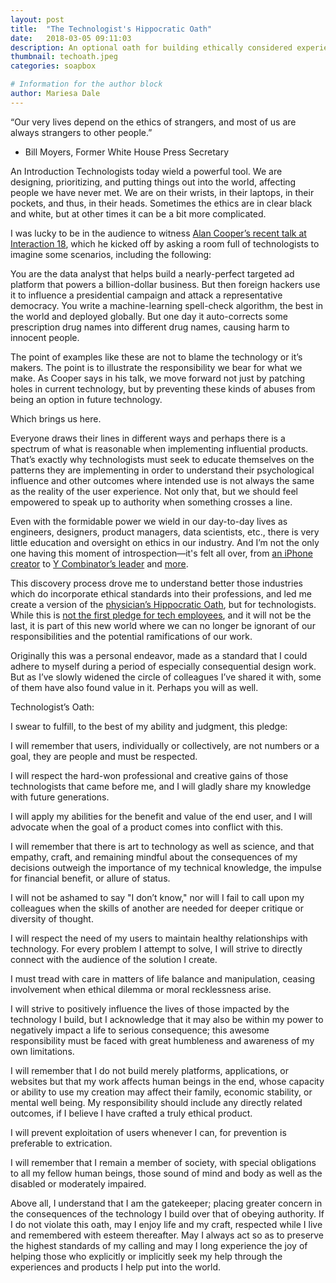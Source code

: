 ```yaml
---
layout: post
title:  "The Technologist's Hippocratic Oath"
date:   2018-03-05 09:11:03
description: An optional oath for building ethically considered experiences.
thumbnail: techoath.jpeg
categories: soapbox

# Information for the author block
author: Mariesa Dale
---
```


“Our very lives depend on the ethics of strangers, and most of us are always strangers to other people.”

- Bill Moyers, Former White House Press Secretary

An Introduction
Technologists today wield a powerful tool. We are designing, prioritizing, and putting things out into the world, affecting people we have never met. We are on their wrists, in their laptops, in their pockets, and thus, in their heads. Sometimes the ethics are in clear black and white, but at other times it can be a bit more complicated.

I was lucky to be in the audience to witness [Alan Cooper’s recent talk at Interaction 18][link1], which he kicked off by asking a room full of technologists to imagine some scenarios, including the following:

You are the data analyst that helps build a nearly-perfect targeted ad platform that powers a billion-dollar business. But then foreign hackers use it to influence a presidential campaign and attack a representative democracy. You write a machine-learning spell-check algorithm, the best in the world and deployed globally. But one day it auto-corrects some prescription drug names into different drug names, causing harm to innocent people.

The point of examples like these are not to blame the technology or it’s makers. The point is to illustrate the responsibility we bear for what we make. As Cooper says in his talk, we move forward not just by patching holes in current technology, but by preventing these kinds of abuses from being an option in future technology.

Which brings us here.

Everyone draws their lines in different ways and perhaps there is a spectrum of what is reasonable when implementing influential products. That’s exactly why technologists must seek to educate themselves on the patterns they are implementing in order to understand their psychological influence and other outcomes where intended use is not always the same as the reality of the user experience. Not only that, but we should feel empowered to speak up to authority when something crosses a line.

Even with the formidable power we wield in our day-to-day lives as engineers, designers, product managers, data scientists, etc., there is very little education and oversight on ethics in our industry. And I’m not the only one having this moment of introspection—it's felt all over, from [an iPhone creator][link2] to [Y Combinator’s leader][link3] and [more][link4].

This discovery process drove me to understand better those industries which do incorporate ethical standards into their professions, and led me create a version of the [physician’s Hippocratic Oath][link5], but for technologists. While this is [not the first pledge for tech employees][link6], and it will not be the last, it is part of this new world where we can no longer be ignorant of our responsibilities and the potential ramifications of our work.

Originally this was a personal endeavor, made as a standard that I could adhere to myself during a period of especially consequential design work. But as I’ve slowly widened the circle of colleagues I’ve shared it with, some of them have also found value in it. Perhaps you will as well.

Technologist’s Oath:

I swear to fulfill, to the best of my ability and judgment, this pledge:

I will remember that users, individually or collectively, are not numbers or a goal, they are people and must be respected.

I will respect the hard-won professional and creative gains of those technologists that came before me, and I will gladly share my knowledge with future generations.

I will apply my abilities for the benefit and value of the end user, and I will advocate when the goal of a product comes into conflict with this.

I will remember that there is art to technology as well as science, and that empathy, craft, and remaining mindful about the consequences of my decisions outweigh the importance of my technical knowledge, the impulse for financial benefit, or allure of status.

I will not be ashamed to say "I don’t know," nor will I fail to call upon my colleagues when the skills of another are needed for deeper critique or diversity of thought.

I will respect the need of my users to maintain healthy relationships with technology. For every problem I attempt to solve, I will strive to directly connect with the audience of the solution I create.

I must tread with care in matters of life balance and manipulation, ceasing involvement when ethical dilemma or moral recklessness arise.

I will strive to positively influence the lives of those impacted by the technology I build, but I acknowledge that it may also be within my power to negatively impact a life to serious consequence; this awesome responsibility must be faced with great humbleness and awareness of my own limitations.

I will remember that I do not build merely platforms, applications, or websites but that my work affects human beings in the end, whose capacity or ability to use my creation may affect their family, economic stability, or mental well being. My responsibility should include any directly related outcomes, if I believe I have crafted a truly ethical product.

I will prevent exploitation of users whenever I can, for prevention is preferable to extrication.

I will remember that I remain a member of society, with special obligations to all my fellow human beings, those sound of mind and body as well as the disabled or moderately impaired.

Above all, I understand that I am the gatekeeper; placing greater concern in the consequences of the technology I build over that of obeying authority. If I do not violate this oath, may I enjoy life and my craft, respected while I live and remembered with esteem thereafter. May I always act so as to preserve the highest standards of my calling and may I long experience the joy of helping those who explicitly or implicitly seek my help through the experiences and products I help put into the world.

[link1]: https://interaction18.ixda.org/program/keynote--alan-cooper
[link2]: https://www.fastcodesign.com/90132364/nest-founder-i-wake-up-in-cold-sweats-thinking-what-did-we-bring-to-the-world
[link3]: http://blog.samaltman.com/tech-workers-values
[link4]: http://humanetech.com/
[link5]: https://en.wikipedia.org/wiki/Hippocratic_Oath
[link6]: http://neveragain.tech/
